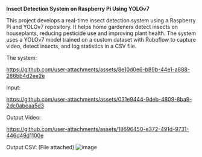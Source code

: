 **Insect Detection System on Raspberry Pi Using YOLOv7**

This project develops a real-time insect detection system using a Raspberry Pi and YOLOv7 repository.
It helps home gardeners detect insects on houseplants, reducing pesticide use and improving plant health.
The system uses a YOLOv7 model trained on a custom dataset with Roboflow to capture video, detect insects, and log statistics in a CSV file.

The system:

https://github.com/user-attachments/assets/8e10d0e6-b89b-44e1-a888-286bb4d2ee2e



Input:

https://github.com/user-attachments/assets/031e9444-9deb-4809-8ba9-2dc0abeaa5d3


Output Video:

https://github.com/user-attachments/assets/18696450-e372-491d-9731-446d49d1100e


Output CSV: (File attached)
![image](https://github.com/user-attachments/assets/a273dd70-cdde-4a6f-828d-7f0c013493e6)

